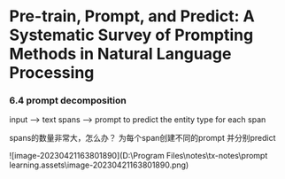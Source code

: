 # Pre-train, Prompt, and Predict: A Systematic Survey of Prompting Methods in Natural Language Processing

### 6.4 prompt decomposition

input --> text spans --> prompt to predict the entity type for each span 

spans的数量非常大，怎么办？  为每个span创建不同的prompt 并分别predict

![image-20230421163801890](D:\Program Files\notes\tx-notes\prompt learning.assets\image-20230421163801890.png)

